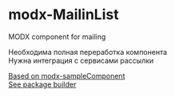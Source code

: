 # modx-MailinList
MODX component for mailing

Необходима полная переработка компонента  
Нужна интеграция с сервисами рассылки

[Based on modx-sampleComponent](https://github.com/web-effect/modx-sampleComponent)  
[See package builder](https://github.com/web-effect/modx-packageBuilder)